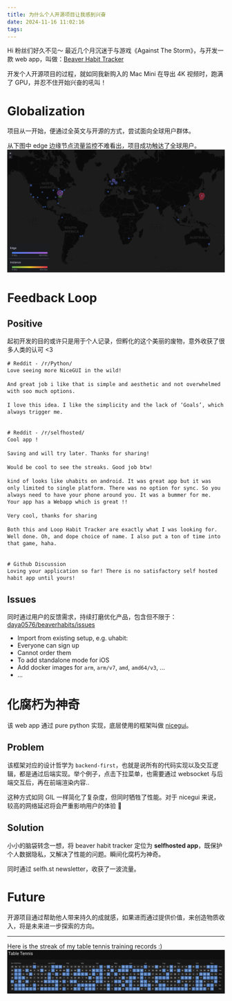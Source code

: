 ```yaml
---
title: 为什么个人开源项目让我感到兴奋
date: 2024-11-16 11:02:16
tags:
---
```



Hi 粉丝们好久不见～ 最近几个月沉迷于与游戏《Against The Storm》，与开发一款 web app，叫做：[Beaver Habit Tracker](https://github.com/daya0576/beaverhabits)

开发个人开源项目的过程，就如同我新购入的 Mac Mini 在导出 4K 视频时，跑满了 GPU，并忍不住开始兴奋的吼叫！

<!--more-->

# Globalization
项目从一开始，便通过全英文与开源的方式，尝试面向全球用户群体。

从下图中 edge 边缘节点流量监控不难看出，项目成功触达了全球用户。
![](../images/blog/2021-09-04-jvm-note/17317273177416.jpg)

# Feedback Loop

## Positive 
起初开发的目的或许只是用于个人记录，但孵化的这个美丽的废物，意外收获了很多人类的认可 <3
```shell
# Reddit - /r/Python/
Love seeing more NiceGUI in the wild!

And great job i like that is simple and aesthetic and not overwhelmed with soo much options.

I love this idea. I like the simplicity and the lack of ‘Goals’, which always trigger me.


# Reddit - /r/selfhosted/
Cool app !

Saving and will try later. Thanks for sharing!

Would be cool to see the streaks. Good job btw!

kind of looks like uhabits on android. It was great app but it was only limited to single platform. There was no option for sync. So you always need to have your phone around you. It was a bummer for me.
Your app has a Webapp which is great !!

Very cool, thanks for sharing

Both this and Loop Habit Tracker are exactly what I was looking for. Well done. Oh, and dope choice of name. I also put a ton of time into that game, haha.


# Github Discussion
Loving your application so far! There is no satisfactory self hosted habit app until yours! 
```

## Issues
同时通过用户的反馈需求，持续打磨优化产品，包含但不限于：[daya0576/beaverhabits/issues](https://github.com/daya0576/beaverhabits/issues?q=is%253Aissue+)

- Import from existing setup, e.g. uhabit:
- Everyone can sign up
- Cannot order them
- To add standalone mode for iOS 
- Add docker images for `arm`, `arm/v7`, `amd`, `amd64/v3`, ...
- ...

# 化腐朽为神奇
该 web app 通过 pure python 实现，底层使用的框架叫做 [nicegui](https://nicegui.io/)。

## Problem
该框架对应的设计哲学为 `backend-first`，也就是说所有的代码实现以及交互逻辑，都是通过后端实现。举个例子，点击下拉菜单，也需要通过 websocket 与后端交互后，再在前端渲染内容..

这种方式如同 GIL 一样简化了复杂度，但同时牺牲了性能。对于 nicegui 来说，较高的网络延迟将会严重影响用户的体验 🤔

## Solution
小小的脑袋转念一想，将 beaver habit tracker 定位为 **selfhosted app**，既保护个人数据隐私，又解决了性能的问题。瞬间化腐朽为神奇。

同时通过 selfh.st newsletter，收获了一波流量。

# Future
开源项目通过帮助他人带来持久的成就感，如果进而通过提供价值，来创造物质收入，将是未来进一步探索的方向。

---

Here is the streak of my table tennis training records :)
![](../images/blog/2021-09-04-jvm-note/17317247576292.jpg)
